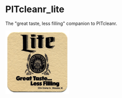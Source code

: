 # PITcleanr_lite
The "great taste, less filling" companion to PITcleanr.

<img src="docs/assets/images/great_taste_less_filling.jpg" width="200">
